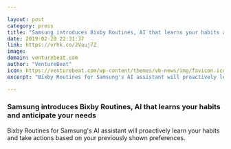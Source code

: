 ```yaml
---

layout: post
category: press
title: "Samsung introduces Bixby Routines, AI that learns your habits and anticipate your needs"
date: 2019-02-20 22:31:37
link: https://vrhk.co/2Vauj7Z
image: 
domain: venturebeat.com
author: "VentureBeat"
icon: https://venturebeat.com/wp-content/themes/vb-news/img/favicon.ico
excerpt: "Bixby Routines for Samsung's AI assistant will proactively learn your habits and take actions based on your previously shown preferences."

---
```


### Samsung introduces Bixby Routines, AI that learns your habits and anticipate your needs

Bixby Routines for Samsung's AI assistant will proactively learn your habits and take actions based on your previously shown preferences.